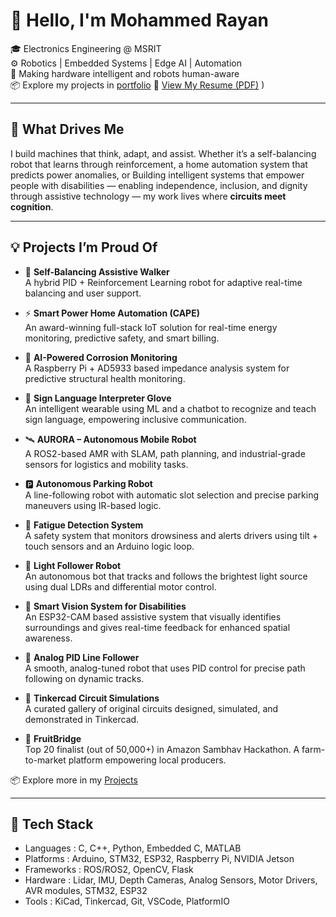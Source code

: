 # 👋 Hello, I'm Mohammed Rayan

🎓 Electronics Engineering @ MSRIT  
⚙️ Robotics | Embedded Systems | Edge AI | Automation  
🧠 Making hardware intelligent and robots human-aware  
📦 Explore my projects in [portfolio](https://mohammedrayan.framer.website/)
📄 [View My Resume (PDF)](https://mohammedryn.github.io/mohammedryn/Mohammed_Rayan_Robotics_Internship_CV.pdf)
)




---

## 🚀 What Drives Me

I build machines that think, adapt, and assist. Whether it’s a self-balancing robot that learns through reinforcement, a home automation system that predicts power anomalies, or Building intelligent systems that empower people with disabilities — enabling independence, inclusion, and dignity through assistive technology — my work lives where **circuits meet cognition**.

---

## 💡 Projects I’m Proud Of

- 🤖 **Self-Balancing Assistive Walker**  
  A hybrid PID + Reinforcement Learning robot for adaptive real-time balancing and user support.

- ⚡ **Smart Power Home Automation (CAPE)**  
  An award-winning full-stack IoT solution for real-time energy monitoring, predictive safety, and smart billing.

- 🧪 **AI-Powered Corrosion Monitoring**  
  A Raspberry Pi + AD5933 based impedance analysis system for predictive structural health monitoring.

- 🧤 **Sign Language Interpreter Glove**  
  An intelligent wearable using ML and a chatbot to recognize and teach sign language, empowering inclusive communication.

- 🛰️ **AURORA – Autonomous Mobile Robot**  
  A ROS2-based AMR with SLAM, path planning, and industrial-grade sensors for logistics and mobility tasks.

- 🅿️ **Autonomous Parking Robot**  
  A line-following robot with automatic slot selection and precise parking maneuvers using IR-based logic.

- 🎯 **Fatigue Detection System**  
  A safety system that monitors drowsiness and alerts drivers using tilt + touch sensors and an Arduino logic loop.

- 🔦 **Light Follower Robot**  
  An autonomous bot that tracks and follows the brightest light source using dual LDRs and differential motor control.

- 🦾 **Smart Vision System for Disabilities**  
  An ESP32-CAM based assistive system that visually identifies surroundings and gives real-time feedback for enhanced spatial awareness.

- 🔁 **Analog PID Line Follower**  
  A smooth, analog-tuned robot that uses PID control for precise path following on dynamic tracks.

- 🧪 **Tinkercad Circuit Simulations**  
  A curated gallery of original circuits designed, simulated, and demonstrated in Tinkercad.

- 🌉 **FruitBridge**  
  Top 20 finalist (out of 50,000+) in Amazon Sambhav Hackathon. A farm-to-market platform empowering local producers.

📦 Explore more in my [Projects](https://github.com/mohammedryn?tab=repositories)

---

## 🧰 Tech Stack
- Languages : C, C++, Python, Embedded C, MATLAB
- Platforms : Arduino, STM32, ESP32, Raspberry Pi, NVIDIA Jetson
- Frameworks : ROS/ROS2, OpenCV, Flask
- Hardware : Lidar, IMU, Depth Cameras, Analog Sensors, Motor Drivers, AVR modules, STM32, ESP32
- Tools : KiCad, Tinkercad, Git, VSCode, PlatformIO
